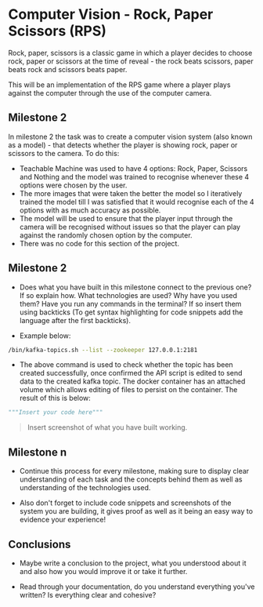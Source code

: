 # Computer Vision - Rock, Paper Scissors (RPS)

Rock, paper, scissors is a classic game in which a player decides to choose rock, paper or scissors at the time of reveal - the rock beats scissors, paper beats rock and scissors beats paper. 

This will be an implementation of the RPS game where a player plays against the computer through the use of the computer camera. 

## Milestone 2

In milestone 2 the task was to create a computer vision system (also known as a model) - that detects whether the player is showing rock, paper or scissors to the camera. To do this:
- Teachable Machine was used to have 4 options: Rock, Paper, Scissors and Nothing and the model was trained to recognise whenever these 4 options were chosen by the user. 
- The more images that were taken the better the model so I iteratively trained the model till I was satisfied that it would recognise each of the 4 options with as much accuracy as possible.
- The model will be used to ensure that the player input through the camera will be recognised without issues so that the player can play against the randomly chosen option by the computer.
- There was no code for this section of the project.

## Milestone 2

- Does what you have built in this milestone connect to the previous one? If so explain how. What technologies are used? Why have you used them? Have you run any commands in the terminal? If so insert them using backticks (To get syntax highlighting for code snippets add the language after the first backticks).

- Example below:

```bash
/bin/kafka-topics.sh --list --zookeeper 127.0.0.1:2181
```

- The above command is used to check whether the topic has been created successfully, once confirmed the API script is edited to send data to the created kafka topic. The docker container has an attached volume which allows editing of files to persist on the container. The result of this is below:

```python
"""Insert your code here"""
```

> Insert screenshot of what you have built working.

## Milestone n

- Continue this process for every milestone, making sure to display clear understanding of each task and the concepts behind them as well as understanding of the technologies used.

- Also don't forget to include code snippets and screenshots of the system you are building, it gives proof as well as it being an easy way to evidence your experience!

## Conclusions

- Maybe write a conclusion to the project, what you understood about it and also how you would improve it or take it further.

- Read through your documentation, do you understand everything you've written? Is everything clear and cohesive?
